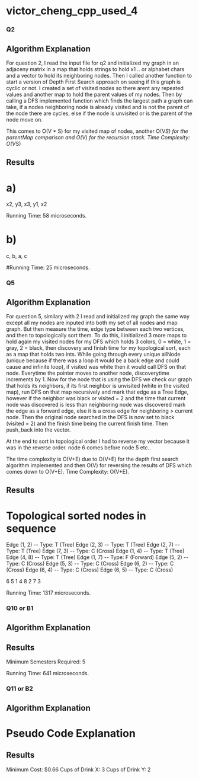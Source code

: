 # victor_cheng_cpp_used_4

### Q2 
## Algorithm Explanation 
For question 2, I read the input file for q2 and initialized my graph in an adjaceny matrix in a map that holds strings to hold x1 .. or alphabet chars and a vector to hold its neighboring nodes. Then I called another function to start a version of Depth First Search approach on seeing if this graph is cyclic or not. I created a set of visited nodes so there arent any repeated values and another map to hold the parent values of my nodes. Then by calling a DFS implemented function which finds the largest path a graph can take, if a nodes neighboring node is already visited and is not the parent of the node there are cycles, else if the node is unvisited or is the parent of the node move on. 

This comes to O(V * S) for my visited map of nodes, another O(V*S) for the parentMap comparison and O(V) for the recursion stack. 
Time Complexity: O(V*S)

## Results
# a)
x2, y3, x3, y1, x2

Running Time: 58 microseconds.

# b)
c, b, a, c

#Running Time: 25 microseconds.

### Q5
## Algorithm Explanation
For question 5, similary with 2 I read and initialized my graph the same way except all my nodes are inputed into both my set of all nodes and map graph. But then measure the time, edge type between each two vertices, and then to topologically sort them. To do this, I initialized 3 more maps to hold again my visited nodes for my DFS which holds 3 colors, 0 = white, 1 = gray, 2 = black, then discovery and finish time for my topological sort, each as a map that holds two ints. While going through every unique allNode (unique because if there was a loop it would be a back edge and could cause and infinite loop), if visited was white then it would call DFS on that node. Everytime the pointer moves to another node, discoverytime increments by 1. Now for the node that is using the DFS we check our graph that holds its neighbors, if its first neighbor is unvisited (white in the visited map), run DFS on that map recursively and mark that edge as a Tree Edge, however if the neighbor was black or visited = 2 and the time that current node was discovered is less than neighboring node was discovered mark the edge as a forward edge, else it is a cross edge for neighboring > current node. Then the original node searched in the DFS is now set to black (visited = 2) and the finish time being the current finish time. Then push_back into the vector. 

At the end to sort in topological order I had to reverse my vector because it was in the reverse order. node 6 comes before node 5 etc.. 

The time complexity is O(V+E) due to O(V+E) for the depth first search algorithm implemented and then O(V) for reversing the results of DFS which comes down to O(V+E).
Time Complexity: O(V+E).

## Results
# Topological sorted nodes in sequence

Edge (1, 2) -- Type: T (Tree)
Edge (2, 3) -- Type: T (Tree)
Edge (2, 7) -- Type: T (Tree)
Edge (7, 3) -- Type: C (Cross)
Edge (1, 4) -- Type: T (Tree)
Edge (4, 8) -- Type: T (Tree)
Edge (1, 7) -- Type: F (Forward)
Edge (5, 2) -- Type: C (Cross)
Edge (5, 3) -- Type: C (Cross)
Edge (6, 2) -- Type: C (Cross)
Edge (6, 4) -- Type: C (Cross)
Edge (6, 5) -- Type: C (Cross)


6 5 1 4 8 2 7 3 

Running Time: 
1317 microseconds.


### Q10 or B1
## Algorithm Explanation

## Results
Minimum Semesters Required: 5

Running Time: 
641 microseconds.

### Q11 or B2
## Algorithm Explanation
# Pseudo Code Explanation

## Results
Minimum Cost: $0.66
Cups of Drink X: 3
Cups of Drink Y: 2